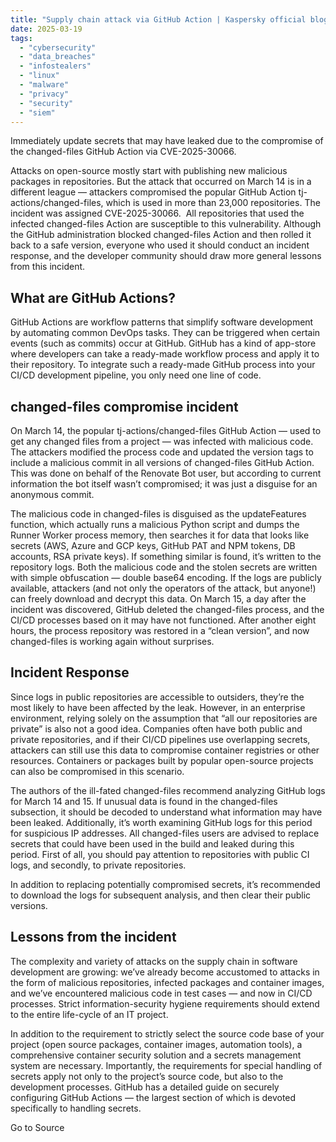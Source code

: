```yaml
---
title: "Supply chain attack via GitHub Action | Kaspersky official blog"
date: 2025-03-19
tags: 
  - "cybersecurity"
  - "data_breaches"
  - "infostealers"
  - "linux"
  - "malware"
  - "privacy"
  - "security"
  - "siem"
---
```


Immediately update secrets that may have leaked due to the compromise of the changed-files GitHub Action via CVE-2025-30066.

Attacks on open-source mostly start with publishing new malicious packages in repositories. But the attack that occurred on March 14 is in a different league — attackers compromised the popular GitHub Action tj-actions/changed-files, which is used in more than 23,000 repositories. The incident was assigned CVE-2025-30066.  All repositories that used the infected changed-files Action are susceptible to this vulnerability. Although the GitHub administration blocked changed-files Action and then rolled it back to a safe version, everyone who used it should conduct an incident response, and the developer community should draw more general lessons from this incident.

## What are GitHub Actions?

GitHub Actions are workflow patterns that simplify software development by automating common DevOps tasks. They can be triggered when certain events (such as commits) occur at GitHub. GitHub has a kind of app-store where developers can take a ready-made workflow process and apply it to their repository. To integrate such a ready-made GitHub process into your CI/CD development pipeline, you only need one line of code.

## changed-files compromise incident

On March 14, the popular tj-actions/changed-files GitHub Action — used to get any changed files from a project — was infected with malicious code. The attackers modified the process code and updated the version tags to include a malicious commit in all versions of changed-files GitHub Action. This was done on behalf of the Renovate Bot user, but according to current information the bot itself wasn’t compromised; it was just a disguise for an anonymous commit.

The malicious code in changed-files is disguised as the updateFeatures function, which actually runs a malicious Python script and dumps the Runner Worker process memory, then searches it for data that looks like secrets (AWS, Azure and GCP keys, GitHub PAT and NPM tokens, DB accounts, RSA private keys). If something similar is found, it’s written to the repository logs. Both the malicious code and the stolen secrets are written with simple obfuscation — double base64 encoding. If the logs are publicly available, attackers (and not only the operators of the attack, but anyone!) can freely download and decrypt this data. On March 15, a day after the incident was discovered, GitHub deleted the changed-files process, and the CI/CD processes based on it may have not functioned. After another eight hours, the process repository was restored in a “clean version”, and now changed-files is working again without surprises.

## Incident Response

Since logs in public repositories are accessible to outsiders, they’re the most likely to have been affected by the leak. However, in an enterprise environment, relying solely on the assumption that “all our repositories are private” is also not a good idea. Companies often have both public and private repositories, and if their CI/CD pipelines use overlapping secrets, attackers can still use this data to compromise container registries or other resources. Containers or packages built by popular open-source projects can also be compromised in this scenario.

The authors of the ill-fated changed-files recommend analyzing GitHub logs for March 14 and 15. If unusual data is found in the changed-files subsection, it should be decoded to understand what information may have been leaked. Additionally, it’s worth examining GitHub logs for this period for suspicious IP addresses. All changed-files users are advised to replace secrets that could have been used in the build and leaked during this period. First of all, you should pay attention to repositories with public CI logs, and secondly, to private repositories.

In addition to replacing potentially compromised secrets, it’s recommended to download the logs for subsequent analysis, and then clear their public versions.

## Lessons from the incident

The complexity and variety of attacks on the supply chain in software development are growing: we’ve already become accustomed to attacks in the form of malicious repositories, infected packages and container images, and we’ve encountered malicious code in test cases — and now in CI/CD processes. Strict information-security hygiene requirements should extend to the entire life-cycle of an IT project.

In addition to the requirement to strictly select the source code base of your project (open source packages, container images, automation tools), a comprehensive container security solution and a secrets management system are necessary. Importantly, the requirements for special handling of secrets apply not only to the project’s source code, but also to the development processes. GitHub has a detailed guide on securely configuring GitHub Actions — the largest section of which is devoted specifically to handling secrets.

Go to Source

